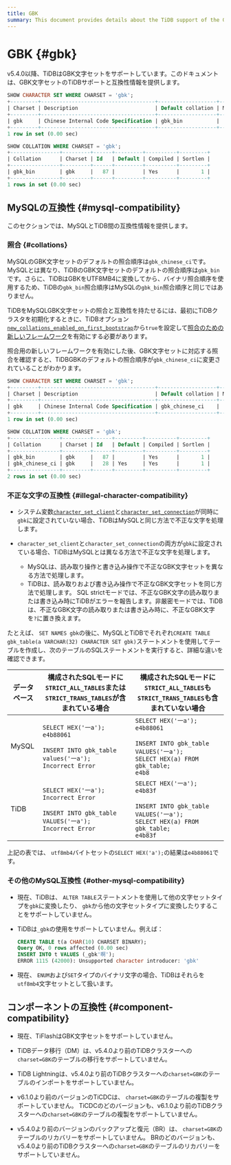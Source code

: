 ```yaml
---
title: GBK
summary: This document provides details about the TiDB support of the GBK character set.
---
```


# GBK {#gbk}

v5.4.0以降、TiDBはGBK文字セットをサポートしています。このドキュメントは、GBK文字セットのTiDBサポートと互換性情報を提供します。

```sql
SHOW CHARACTER SET WHERE CHARSET = 'gbk';
+---------+-------------------------------------+-------------------+--------+
| Charset | Description                         | Default collation | Maxlen |
+---------+-------------------------------------+-------------------+--------+
| gbk     | Chinese Internal Code Specification | gbk_bin           |      2 |
+---------+-------------------------------------+-------------------+--------+
1 row in set (0.00 sec)

SHOW COLLATION WHERE CHARSET = 'gbk';
+----------------+---------+------+---------+----------+---------+
| Collation      | Charset | Id   | Default | Compiled | Sortlen |
+----------------+---------+------+---------+----------+---------+
| gbk_bin        | gbk     |   87 |         | Yes      |       1 |
+----------------+---------+------+---------+----------+---------+
1 rows in set (0.00 sec)
```

## MySQLの互換性 {#mysql-compatibility}

このセクションでは、MySQLとTiDB間の互換性情報を提供します。

### 照合 {#collations}

MySQLのGBK文字セットのデフォルトの照合順序は`gbk_chinese_ci`です。 MySQLとは異なり、TiDBのGBK文字セットのデフォルトの照合順序は`gbk_bin`です。さらに、TiDBはGBKをUTF8MB4に変換してから、バイナリ照合順序を使用するため、TiDBの`gbk_bin`照合順序はMySQLの`gbk_bin`照合順序と同じではありません。

TiDBをMySQLGBK文字セットの照合と互換性を持たせるには、最初にTiDBクラスタを初期化するときに、TiDBオプション[`new_collations_enabled_on_first_bootstrap`](/tidb-configuration-file.md#new_collations_enabled_on_first_bootstrap)から`true`を設定して[照合のための新しいフレームワーク](/character-set-and-collation.md#new-framework-for-collations)を有効にする必要があります。

照合用の新しいフレームワークを有効にした後、GBK文字セットに対応する照合を確認すると、TiDBGBKのデフォルトの照合順序が`gbk_chinese_ci`に変更されていることがわかります。

```sql
SHOW CHARACTER SET WHERE CHARSET = 'gbk';
+---------+-------------------------------------+-------------------+--------+
| Charset | Description                         | Default collation | Maxlen |
+---------+-------------------------------------+-------------------+--------+
| gbk     | Chinese Internal Code Specification | gbk_chinese_ci    |      2 |
+---------+-------------------------------------+-------------------+--------+
1 row in set (0.00 sec)

SHOW COLLATION WHERE CHARSET = 'gbk';
+----------------+---------+------+---------+----------+---------+
| Collation      | Charset | Id   | Default | Compiled | Sortlen |
+----------------+---------+------+---------+----------+---------+
| gbk_bin        | gbk     |   87 |         | Yes      |       1 |
| gbk_chinese_ci | gbk     |   28 | Yes     | Yes      |       1 |
+----------------+---------+------+---------+----------+---------+
2 rows in set (0.00 sec)
```

### 不正な文字の互換性 {#illegal-character-compatibility}

-   システム変数[`character_set_client`](/system-variables.md#character_set_client)と[`character_set_connection`](/system-variables.md#character_set_connection)が同時に`gbk`に設定されていない場合、TiDBはMySQLと同じ方法で不正な文字を処理します。
-   `character_set_client`と`character_set_connection`の両方が`gbk`に設定されている場合、TiDBはMySQLとは異なる方法で不正な文字を処理します。

    -   MySQLは、読み取り操作と書き込み操作で不正なGBK文字セットを異なる方法で処理します。
    -   TiDBは、読み取りおよび書き込み操作で不正なGBK文字セットを同じ方法で処理します。 SQL strictモードでは、不正なGBK文字の読み取りまたは書き込み時にTiDBがエラーを報告します。非厳密モードでは、TiDBは、不正なGBK文字の読み取りまたは書き込み時に、不正なGBK文字を`?`に置き換えます。

たとえば、 `SET NAMES gbk`の後に、MySQLとTiDBでそれぞれ`CREATE TABLE gbk_table(a VARCHAR(32) CHARACTER SET gbk)`ステートメントを使用してテーブルを作成し、次のテーブルのSQLステートメントを実行すると、詳細な違いを確認できます。

| データベース | 構成されたSQLモードに`STRICT_ALL_TABLES`または`STRICT_TRANS_TABLES`が含まれている場合                                                  | 構成されたSQLモードに`STRICT_ALL_TABLES`も`STRICT_TRANS_TABLES`も含まれていない場合                                                                      |
| ------ | ----------------------------------------------------------------------------------------------------------------- | ------------------------------------------------------------------------------------------------------------------------------------ |
| MySQL  | `SELECT HEX('一a');`<br/> `e4b88061`<br/><br/> `INSERT INTO gbk_table values('一a');`<br/> `Incorrect Error`        | `SELECT HEX('一a');`<br/> `e4b88061`<br/><br/> `INSERT INTO gbk_table VALUES('一a');`<br/> `SELECT HEX(a) FROM gbk_table;`<br/> `e4b8` |
| TiDB   | `SELECT HEX('一a');`<br/> `Incorrect Error`<br/><br/> `INSERT INTO gbk_table VALUES('一a');`<br/> `Incorrect Error` | `SELECT HEX('一a');`<br/> `e4b83f`<br/><br/> `INSERT INTO gbk_table VALUES('一a');`<br/> `SELECT HEX(a) FROM gbk_table;`<br/> `e4b83f` |

上記の表では、 `utf8mb4`バイトセットの`SELECT HEX('a');`の結果は`e4b88061`です。

### その他のMySQL互換性 {#other-mysql-compatibility}

-   現在、TiDBは、 `ALTER TABLE`ステートメントを使用して他の文字セットタイプを`gbk`に変換したり、 `gbk`から他の文字セットタイプに変換したりすることをサポートしていません。

<!---->

-   TiDBは`_gbk`の使用をサポートしていません。例えば：

    ```sql
    CREATE TABLE t(a CHAR(10) CHARSET BINARY);
    Query OK, 0 rows affected (0.00 sec)
    INSERT INTO t VALUES (_gbk'啊');
    ERROR 1115 (42000): Unsupported character introducer: 'gbk'
    ```

<!---->

-   現在、 `ENUM`および`SET`タイプのバイナリ文字の場合、TiDBはそれらを`utf8mb4`文字セットとして扱います。

## コンポーネントの互換性 {#component-compatibility}

-   現在、TiFlashはGBK文字セットをサポートしていません。

-   TiDBデータ移行（DM）は、v5.4.0より前のTiDBクラスターへの`charset=GBK`のテーブルの移行をサポートしていません。

-   TiDB Lightningは、v5.4.0より前のTiDBクラスターへの`charset=GBK`のテーブルのインポートをサポートしていません。

-   v6.1.0より前のバージョンのTiCDCは、 `charset=GBK`のテーブルの複製をサポートしていません。 TiCDCのどのバージョンも、v6.1.0より前のTiDBクラスターへの`charset=GBK`のテーブルの複製をサポートしていません。

-   v5.4.0より前のバージョンのバックアップと復元（BR）は、 `charset=GBK`のテーブルのリカバリーをサポートしていません。 BRのどのバージョンも、v5.4.0より前のTiDBクラスターへの`charset=GBK`のテーブルのリカバリーをサポートしていません。
